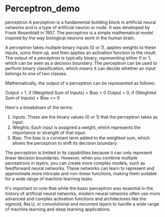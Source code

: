 # Perceptron_demo
perceptron
A perceptron is a fundamental building block in artificial neural networks and is a type of artificial neuron or node. It was developed by Frank Rosenblatt in 1957. The perceptron is a simple mathematical model inspired by the way biological neurons work in the human brain.

A perceptron takes multiple binary inputs (0 or 1), applies weights to these inputs, sums them up, and then applies an activation function to the result. The output of a perceptron is typically binary, representing either 0 or 1, which can be seen as a decision boundary. The perceptron can be used to perform binary classification, which means it can decide whether an input belongs to one of two classes.

Mathematically, the output of a perceptron can be represented as follows:

Output = 1, if (Weighted Sum of Inputs) + Bias > 0
Output = 0, if (Weighted Sum of Inputs) + Bias <= 0

Here's a breakdown of the terms:
1. Inputs: These are the binary values (0 or 1) that the perceptron takes as input.
2. Weights: Each input is assigned a weight, which represents the importance or strength of that input.
3. Bias: The bias is a constant term added to the weighted sum, which allows the perceptron to shift its decision boundary.

The perceptron is limited in its capabilities because it can only represent linear decision boundaries. However, when you combine multiple perceptrons in layers, you can create more complex models, such as feedforward neural networks. These networks can learn to represent and approximate more intricate and non-linear functions, making them suitable for a wide range of machine learning tasks.

It's important to note that while the basic perceptron was essential in the history of artificial neural networks, modern neural networks often use more advanced and complex activation functions and architectures like the sigmoid, ReLU, or convolutional and recurrent layers to handle a wide range of machine learning and deep learning applications.
